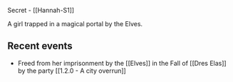 Secret - [[Hannah-S1]]

A girl trapped in a magical portal by the Elves.

## Recent events

- Freed from her imprisonment by the [[Elves]] in the Fall of [[Dres Elas]] by the party [[1.2.0 - A city overrun]]
